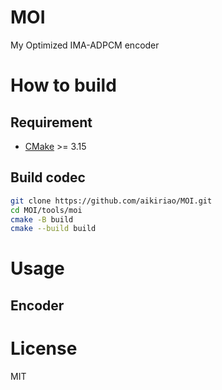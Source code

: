 # MOI

My Optimized IMA-ADPCM encoder

# How to build

## Requirement

* [CMake](https://cmake.org) >= 3.15

## Build codec

```bash
git clone https://github.com/aikiriao/MOI.git
cd MOI/tools/moi
cmake -B build
cmake --build build
```

# Usage

## Encoder

# License

MIT
